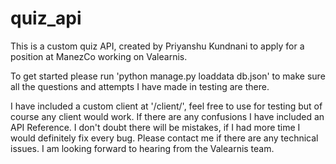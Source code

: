 # quiz_api
This is a custom quiz API, created by Priyanshu Kundnani to apply for a position at ManezCo working on Valearnis.

To get started please run 'python manage.py loaddata db.json' to make sure all the questions and attempts I have made in testing are there.

I have included a custom client at '/client/', feel free to use for testing but of course any client would work. If there are any confusions I have included an API Reference. I don't doubt there will be mistakes, if I had more time I would definitely fix every bug. Please contact me if there are any technical issues. I am looking forward to hearing from the Valearnis team.
